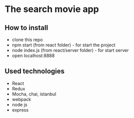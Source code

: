 # The search movie app
## How to install

* clone this repo
* npm start (from react folder) - for start the project
* node index.js (from react/server folder) - for start server
* open localhost:8888

## Used technologies
* React
* Redux
* Mocha, chai, istanbul
* webpack
* node js
* express


